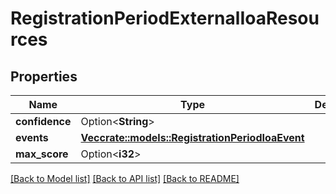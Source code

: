 # RegistrationPeriodExternalIoaResources

## Properties

Name | Type | Description | Notes
------------ | ------------- | ------------- | -------------
**confidence** | Option<**String**> |  | [optional]
**events** | [**Vec<crate::models::RegistrationPeriodIoaEvent>**](registration.IOAEvent.md) |  |
**max_score** | Option<**i32**> |  | [optional]

[[Back to Model list]](./README.md#documentation-for-models) [[Back to API list]](./README.md#documentation-for-api-endpoints) [[Back to README]](../README.md)
